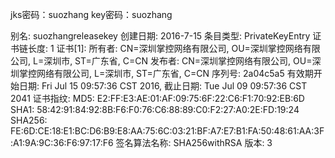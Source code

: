 



jks密码：suozhang
key密码：suozhang


别名: suozhangreleasekey
创建日期: 2016-7-15
条目类型: PrivateKeyEntry
证书链长度: 1
证书[1]:
所有者: CN=深圳掌控网络有限公司, OU=深圳掌控网络有限公司, L=深圳市, ST=广东省, C=CN
发布者: CN=深圳掌控网络有限公司, OU=深圳掌控网络有限公司, L=深圳市, ST=广东省, C=CN
序列号: 2a04c5a5
有效期开始日期: Fri Jul 15 09:57:36 CST 2016, 截止日期: Tue Jul 09 09:57:36 CST 2041
证书指纹:
         MD5: E2:FF:E3:AE:01:AF:09:75:6F:22:C6:F1:70:92:EB:6D
         SHA1: 58:42:91:84:92:8B:F6:F0:76:C6:88:89:C0:F2:27:A0:2E:FD:19:24
         SHA256: FE:6D:CE:18:E1:BC:D6:B9:E8:AA:75:6C:03:21:BF:A7:E7:B1:FA:50:48:61:AA:3F:A1:9A:9C:36:F6:97:17:F6
         签名算法名称: SHA256withRSA
         版本: 3